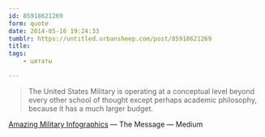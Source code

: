 ```yaml
---
id: 85918621269
form: quote
date: 2014-05-16 19:24:33
tumblr: https://untitled.urbansheep.com/post/85918621269
title: 
tags:
    - цитаты

---
```


<blockquote>
The United States Military is operating at a conceptual level beyond every other school of thought except perhaps academic philosophy, because it has a much larger budget.
</blockquote>

<a href="https://medium.com/message/1ba60bdc32e7">Amazing Military Infographics</a> — The Message — Medium
